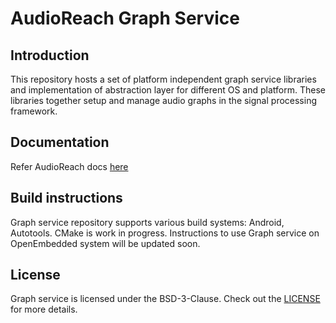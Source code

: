 # AudioReach Graph Service

## Introduction

This repository hosts a set of platform independent graph service libraries and implementation of abstraction layer for different OS and platform.  These libraries together setup and manage audio graphs in the signal processing framework.

## Documentation

Refer AudioReach docs [here](https://audioreach.github.io/design/args_design.html)

## Build instructions

Graph service repository supports various build systems: Android, Autotools. CMake is work in progress. Instructions to use Graph service on OpenEmbedded system will be updated soon.

## License

Graph service is licensed under the BSD-3-Clause. Check out the [LICENSE](LICENSE) for more details.